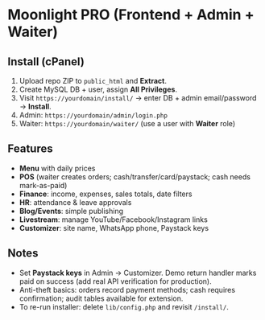 # Moonlight PRO (Frontend + Admin + Waiter)

## Install (cPanel)
1. Upload repo ZIP to `public_html` and **Extract**.
2. Create MySQL DB + user, assign **All Privileges**.
3. Visit `https://yourdomain/install/` → enter DB + admin email/password → **Install**.
4. Admin: `https://yourdomain/admin/login.php`
5. Waiter: `https://yourdomain/waiter/` (use a user with **Waiter** role)

## Features
- **Menu** with daily prices
- **POS** (waiter creates orders; cash/transfer/card/paystack; cash needs mark-as-paid)
- **Finance**: income, expenses, sales totals, date filters
- **HR**: attendance & leave approvals
- **Blog/Events**: simple publishing
- **Livestream**: manage YouTube/Facebook/Instagram links
- **Customizer**: site name, WhatsApp phone, Paystack keys

## Notes
- Set **Paystack keys** in Admin → Customizer. Demo return handler marks paid on success (add real API verification for production).
- Anti-theft basics: orders record payment methods; cash requires confirmation; audit tables available for extension.
- To re-run installer: delete `lib/config.php` and revisit `/install/`.

